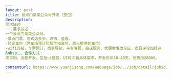 ```yaml
---                
layout: post       
title: 景点门票类公众号开发（整包）           
description: 
需求描述
一、需求描述：一个景点门票类公众号。-景点门票，可钩选多买，详情，查看。-预定车位（停车场预订和帮忙找车位，散人提供的车位）-wifi连接，车票预订，商家导航，平台客服、接送服务，优惠卷发放专区，商品评论加好评&nbsp二、合作方式：项目制，远程开发，包括ui整包，UI时间看具体需求，开发时间30-40天，总费用28000。
     
contenturl: https://www.yuanjisong.com/Webpage/Job/../Job/detail/jobid/101486      
---                 
```

